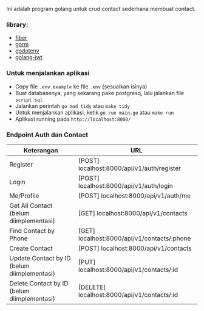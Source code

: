 Ini adalah program golang untuk crud contact sederhana membuat contact.

### library:
- [fiber](https://gofiber.io/)
- [gorm](https://gorm.io/)
- [godotenv](https://github.com/joho/godotenv)
- [golang-jwt](https://github.com/golang-jwt/jwt)

### Untuk menjalankan aplikasi
- Copy file ```.env.example``` ke file ```.env``` (sesuaikan isinya)
- Buat databasenya, yang sekarang pake postgresq, lalu jalankan file ```script.sql```
- Jalankan perintah ```go mod tidy``` atau ```make tidy```
- Untuk menjalankan aplikasi, ketik ```go run main.go``` atau ```make run```
- Aplikasi running pada ```http://localhost:8000/```

### Endpoint Auth dan Contact
| Keterangan                     | URL                                          |
|--------------------------------|----------------------------------------------|
| Register                       | [POST] localhost:8000/api/v1/auth/register    |
| Login                          | [POST] localhost:8000/api/v1/auth/login       |
| Me/Profile                     | [POST] localhost:8000/api/v1/auth/me         |
| Get All Contact (belum diimplementasi)| [GET] localhost:8000/api/v1/contacts        |
| Find Contact by Phone          | [GET] localhost:8000/api/v1/contacts/:phone  |
| Create Contact                 | [POST] localhost:8000/api/v1/contacts        |
| Update Contact by ID (belum diimplementasi) | [PUT] localhost:8000/api/v1/contacts/:id     |
| Delete Contact by ID  (belum diimplementasi)| [DELETE] localhost:8000/api/v1/contacts/:id  |